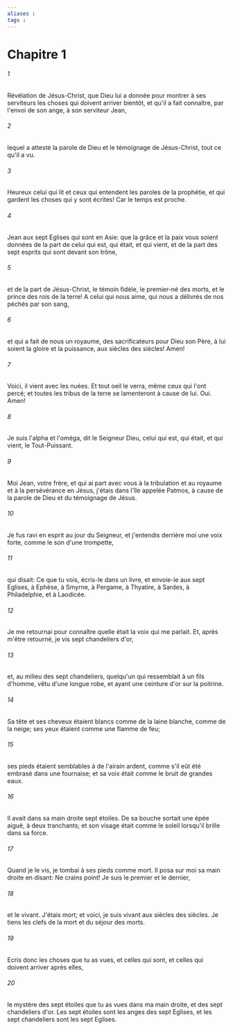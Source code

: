 ```yaml
---
aliases : 
tags : 
---
```


# Chapitre 1

###### 1
Révélation de Jésus-Christ, que Dieu lui a donnée pour montrer à ses serviteurs les choses qui doivent arriver bientôt, et qu'il a fait connaître, par l'envoi de son ange, à son serviteur Jean,
###### 2
lequel a attesté la parole de Dieu et le témoignage de Jésus-Christ, tout ce qu'il a vu.
###### 3
Heureux celui qui lit et ceux qui entendent les paroles de la prophétie, et qui gardent les choses qui y sont écrites! Car le temps est proche.
###### 4
Jean aux sept Eglises qui sont en Asie: que la grâce et la paix vous soient données de la part de celui qui est, qui était, et qui vient, et de la part des sept esprits qui sont devant son trône,
###### 5
et de la part de Jésus-Christ, le témoin fidèle, le premier-né des morts, et le prince des rois de la terre! A celui qui nous aime, qui nous a délivrés de nos péchés par son sang,
###### 6
et qui a fait de nous un royaume, des sacrificateurs pour Dieu son Père, à lui soient la gloire et la puissance, aux siècles des siècles! Amen!
###### 7
Voici, il vient avec les nuées. Et tout oeil le verra, même ceux qui l'ont percé; et toutes les tribus de la terre se lamenteront à cause de lui. Oui. Amen!
###### 8
Je suis l'alpha et l'oméga, dit le Seigneur Dieu, celui qui est, qui était, et qui vient, le Tout-Puissant.
###### 9
Moi Jean, votre frère, et qui ai part avec vous à la tribulation et au royaume et à la persévérance en Jésus, j'étais dans l'île appelée Patmos, à cause de la parole de Dieu et du témoignage de Jésus.
###### 10
Je fus ravi en esprit au jour du Seigneur, et j'entendis derrière moi une voix forte, comme le son d'une trompette,
###### 11
qui disait: Ce que tu vois, écris-le dans un livre, et envoie-le aux sept Eglises, à Ephèse, à Smyrne, à Pergame, à Thyatire, à Sardes, à Philadelphie, et à Laodicée.
###### 12
Je me retournai pour connaître quelle était la voix qui me parlait. Et, après m'être retourné, je vis sept chandeliers d'or,
###### 13
et, au milieu des sept chandeliers, quelqu'un qui ressemblait à un fils d'homme, vêtu d'une longue robe, et ayant une ceinture d'or sur la poitrine.
###### 14
Sa tête et ses cheveux étaient blancs comme de la laine blanche, comme de la neige; ses yeux étaient comme une flamme de feu;
###### 15
ses pieds étaient semblables à de l'airain ardent, comme s'il eût été embrasé dans une fournaise; et sa voix était comme le bruit de grandes eaux.
###### 16
Il avait dans sa main droite sept étoiles. De sa bouche sortait une épée aiguë, à deux tranchants; et son visage était comme le soleil lorsqu'il brille dans sa force.
###### 17
Quand je le vis, je tombai à ses pieds comme mort. Il posa sur moi sa main droite en disant: Ne crains point! Je suis le premier et le dernier,
###### 18
et le vivant. J'étais mort; et voici, je suis vivant aux siècles des siècles. Je tiens les clefs de la mort et du séjour des morts.
###### 19
Ecris donc les choses que tu as vues, et celles qui sont, et celles qui doivent arriver après elles,
###### 20
le mystère des sept étoiles que tu as vues dans ma main droite, et des sept chandeliers d'or. Les sept étoiles sont les anges des sept Eglises, et les sept chandeliers sont les sept Eglises.
